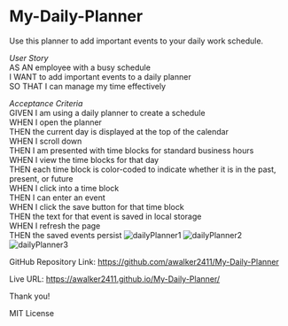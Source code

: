 # My-Daily-Planner
Use this planner to add important events to your daily work schedule.

*User Story*
<br>AS AN employee with a busy schedule
<br>I WANT to add important events to a daily planner
<br>SO THAT I can manage my time effectively

*Acceptance Criteria*
<br>GIVEN I am using a daily planner to create a schedule
<br>WHEN I open the planner
<br>THEN the current day is displayed at the top of the calendar
<br>WHEN I scroll down
<br>THEN I am presented with time blocks for standard business hours
<br>WHEN I view the time blocks for that day
<br>THEN each time block is color-coded to indicate whether it is in the past, present, or future
<br>WHEN I click into a time block
<br>THEN I can enter an event
<br>WHEN I click the save button for that time block
<br>THEN the text for that event is saved in local storage
<br>WHEN I refresh the page
<br>THEN the saved events persist
![dailyPlanner1](https://user-images.githubusercontent.com/120272622/211216830-350c4716-2ed3-4de0-8ed5-fa86b44d440e.PNG)
![dailyPlanner2](https://user-images.githubusercontent.com/120272622/211216836-3131bc8c-fd1a-47cf-85a0-f049ba9c4f8b.PNG)
![dailyPlanner3](https://user-images.githubusercontent.com/120272622/211216841-be39d296-8034-49ae-a0fb-222a1259af7d.PNG)

GitHub Repository Link: https://github.com/awalker2411/My-Daily-Planner

Live URL: https://awalker2411.github.io/My-Daily-Planner/

Thank you!

MIT License

